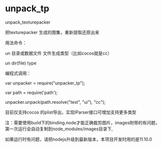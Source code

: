 # unpack_tp
unpack_texturepacker

把texturepacker 生成的图集，重新提取还原出来

用法命令：

un 目录或数据文件 文件生成类型（比如cocos就是cc）

un dir(file) type

编程式调用：

var unpacker = require("unpacker_tp");

var path = require('path');

unpacker.unpack(path.resolve("test", "ui"), "cc");


目前仅支持cocos 的plist导出，实现IParser接口可增加支持更多类型

注：需要使用build下的binding.node才能正确裁剪图片，images附带的有问题，第一次运行会自动复制到node_modules/images目录下,

如果运行时有问题，请把nodejs升级到最新版本，本项目开发时用的是11.10.0
